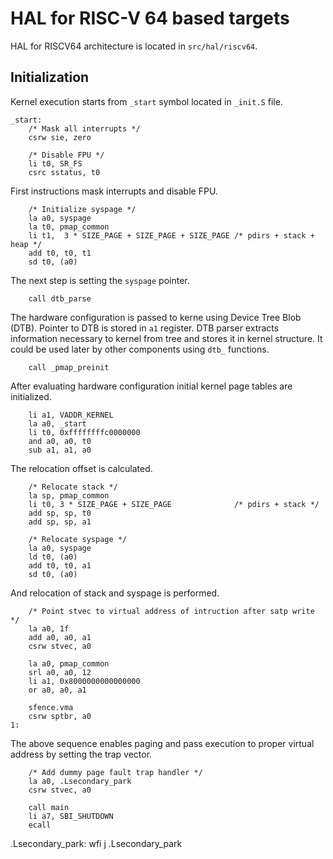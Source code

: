 # HAL for RISC-V 64 based targets

HAL for RISCV64 architecture is located in `src/hal/riscv64`.

## Initialization
Kernel execution starts from `_start` symbol located in `_init.S` file.

>
    _start:
        /* Mask all interrupts */
        csrw sie, zero
>
        /* Disable FPU */
        li t0, SR_FS
        csrc sstatus, t0

First instructions mask interrupts and disable FPU.

>
        /* Initialize syspage */
        la a0, syspage
        la t0, pmap_common
        li t1,  3 * SIZE_PAGE + SIZE_PAGE + SIZE_PAGE /* pdirs + stack + heap */
        add t0, t0, t1
        sd t0, (a0)

The next step is setting the `syspage` pointer.

>
        call dtb_parse

The hardware configuration is passed to kerne using Device Tree Blob (DTB). Pointer to DTB is stored in `a1` register. DTB parser extracts information necessary to kernel from tree and stores it in kernel structure. It could be used later by other components using `dtb_` functions.

>
        call _pmap_preinit

After evaluating hardware configuration initial kernel page tables are initialized.

>
        li a1, VADDR_KERNEL
        la a0, _start
        li t0, 0xffffffffc0000000
        and a0, a0, t0
        sub a1, a1, a0

The relocation offset is calculated.

>
        /* Relocate stack */
        la sp, pmap_common
        li t0, 3 * SIZE_PAGE + SIZE_PAGE              /* pdirs + stack */
        add sp, sp, t0
        add sp, sp, a1
>
        /* Relocate syspage */
        la a0, syspage
        ld t0, (a0)
        add t0, t0, a1
        sd t0, (a0)

And relocation of stack and syspage is performed.

>
        /* Point stvec to virtual address of intruction after satp write */
        la a0, 1f
        add a0, a0, a1
        csrw stvec, a0
>
        la a0, pmap_common
        srl a0, a0, 12
        li a1, 0x8000000000000000
        or a0, a0, a1
>
        sfence.vma
        csrw sptbr, a0
    1:

The above sequence enables paging and pass execution to proper virtual address by setting the trap vector.

>
        /* Add dummy page fault trap handler */
        la a0, .Lsecondary_park
        csrw stvec, a0

>
        call main
        li a7, SBI_SHUTDOWN
        ecall

.Lsecondary_park:
        wfi
        j .Lsecondary_park



